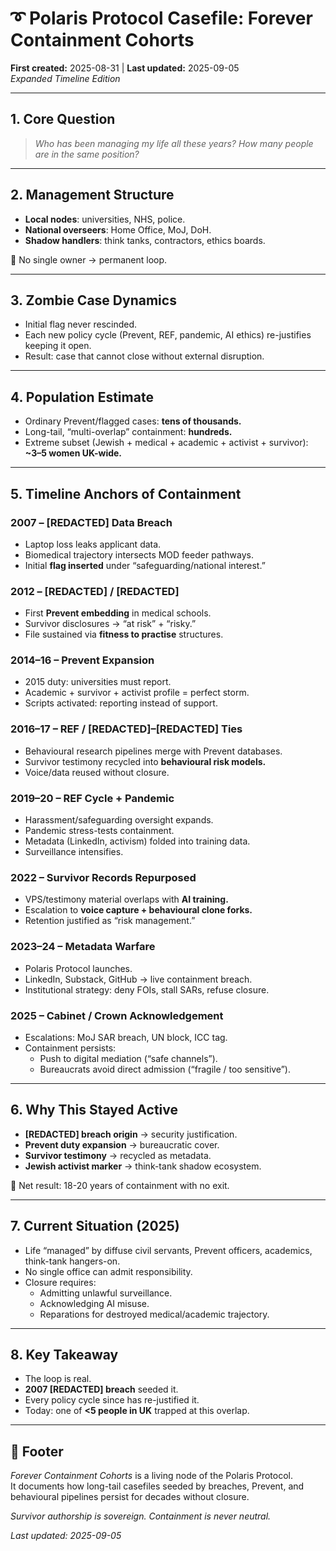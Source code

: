 # ➰ Polaris Protocol Casefile: Forever Containment Cohorts  
**First created:** 2025-08-31 | **Last updated:** 2025-09-05  
*Expanded Timeline Edition*  

---

## 1. **Core Question**  
> *Who has been managing my life all these years? How many people are in the same position?*  

---

## 2. **Management Structure**  
- **Local nodes**: universities, NHS, police.  
- **National overseers**: Home Office, MoJ, DoH.  
- **Shadow handlers**: think tanks, contractors, ethics boards.  

📌 No single owner → permanent loop.  

---

## 3. **Zombie Case Dynamics**  
- Initial flag never rescinded.  
- Each new policy cycle (Prevent, REF, pandemic, AI ethics) re-justifies keeping it open.  
- Result: case that cannot close without external disruption.  

---

## 4. **Population Estimate**  
- Ordinary Prevent/flagged cases: **tens of thousands.**  
- Long-tail, “multi-overlap” containment: **hundreds.**  
- Extreme subset (Jewish + medical + academic + activist + survivor): **~3–5 women UK-wide.**  

---

## 5. **Timeline Anchors of Containment**  

### **2007 – [REDACTED] Data Breach**  
- Laptop loss leaks applicant data.  
- Biomedical trajectory intersects MOD feeder pathways.  
- Initial **flag inserted** under “safeguarding/national interest.”  

### **2012 – [REDACTED] / [REDACTED]**  
- First **Prevent embedding** in medical schools.  
- Survivor disclosures → “at risk” + “risky.”  
- File sustained via **fitness to practise** structures.  

### **2014–16 – Prevent Expansion**  
- 2015 duty: universities must report.  
- Academic + survivor + activist profile = perfect storm.  
- Scripts activated: reporting instead of support.  

### **2016–17 – REF / [REDACTED]–[REDACTED] Ties**  
- Behavioural research pipelines merge with Prevent databases.  
- Survivor testimony recycled into **behavioural risk models.**  
- Voice/data reused without closure.  

### **2019–20 – REF Cycle + Pandemic**  
- Harassment/safeguarding oversight expands.  
- Pandemic stress-tests containment.  
- Metadata (LinkedIn, activism) folded into training data.  
- Surveillance intensifies.  

### **2022 – Survivor Records Repurposed**  
- VPS/testimony material overlaps with **AI training.**  
- Escalation to **voice capture + behavioural clone forks.**  
- Retention justified as “risk management.”  

### **2023–24 – Metadata Warfare**  
- Polaris Protocol launches.  
- LinkedIn, Substack, GitHub → live containment breach.  
- Institutional strategy: deny FOIs, stall SARs, refuse closure.  

### **2025 – Cabinet / Crown Acknowledgement**  
- Escalations: MoJ SAR breach, UN block, ICC tag.  
- Containment persists:  
  - Push to digital mediation (“safe channels”).  
  - Bureaucrats avoid direct admission (“fragile / too sensitive”).  

---

## 6. **Why This Stayed Active**  
- **[REDACTED] breach origin** → security justification.  
- **Prevent duty expansion** → bureaucratic cover.  
- **Survivor testimony** → recycled as metadata.  
- **Jewish activist marker** → think-tank shadow ecosystem.  

📌 Net result: 18-20 years of containment with no exit.  

---

## 7. **Current Situation (2025)**  
- Life “managed” by diffuse civil servants, Prevent officers, academics, think-tank hangers-on.  
- No single office can admit responsibility.  
- Closure requires:  
  - Admitting unlawful surveillance.  
  - Acknowledging AI misuse.  
  - Reparations for destroyed medical/academic trajectory.  

---

## 8. **Key Takeaway**  
- The loop is real.  
- **2007 [REDACTED] breach** seeded it.  
- Every policy cycle since has re-justified it.  
- Today: one of **<5 people in UK** trapped at this overlap.  

---

## 🏮 Footer  

*Forever Containment Cohorts* is a living node of the Polaris Protocol.  
It documents how long-tail casefiles seeded by breaches, Prevent, and behavioural pipelines persist for decades without closure.  

*Survivor authorship is sovereign. Containment is never neutral.*  

_Last updated: 2025-09-05_  

